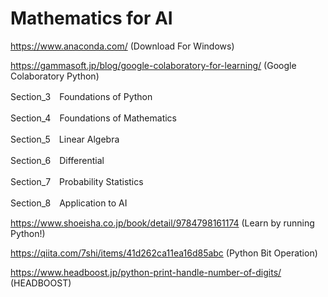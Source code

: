 # Mathematics for AI
https://www.anaconda.com/
(Download For Windows)

https://gammasoft.jp/blog/google-colaboratory-for-learning/
(Google Colaboratory Python)

Section_3　Foundations of Python

Section_4　Foundations of Mathematics

Section_5　Linear Algebra

Section_6　Differential

Section_7　Probability Statistics

Section_8　Application to AI

https://www.shoeisha.co.jp/book/detail/9784798161174
(Learn by running Python!)

https://qiita.com/7shi/items/41d262ca11ea16d85abc
(Python Bit Operation)

https://www.headboost.jp/python-print-handle-number-of-digits/
(HEADBOOST)
